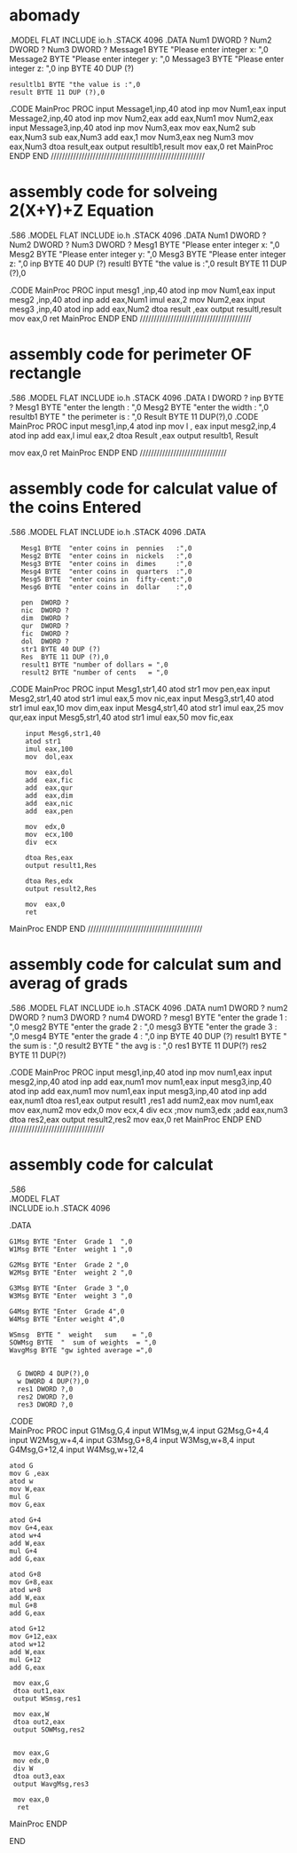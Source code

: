 # abomady
.MODEL FLAT
INCLUDE io.h
.STACK 4096
.DATA
	Num1 DWORD  ?
	Num2 DWORD  ?
	Num3 DWORD  ?
	Message1 BYTE "Please enter integer x: ",0
	Message2 BYTE "Please enter integer y: ",0
	Message3 BYTE "Please enter integer z: ",0
	inp BYTE 40 DUP (?)
	
	resultlb1 BYTE "the value is :",0
	result BYTE 11 DUP (?),0
.CODE
MainProc PROC
	input Message1,inp,40
	atod inp
	mov Num1,eax
	input Message2,inp,40
	atod inp
	mov Num2,eax
	add eax,Num1
	mov Num2,eax
	input Message3,inp,40
	atod inp
	mov Num3,eax
	mov eax,Num2
	sub eax,Num3
	sub eax,Num3
	add eax,1
	mov Num3,eax
	neg Num3
	mov eax,Num3
	dtoa result,eax
	output resultlb1,result
	mov eax,0
	ret
MainProc ENDP
END
///////////////////////////////////////////////////////
# assembly code for solveing   2(X+Y)+Z Equation
.586
.MODEL FLAT
INCLUDE io.h
.STACK 4096
.DATA
	Num1 DWORD  ?
	Num2 DWORD  ?
	Num3 DWORD  ?
	Mesg1 BYTE "Please enter integer x: ",0
	Mesg2 BYTE "Please enter integer y: ",0
	Mesg3 BYTE "Please enter integer z: ",0
	inp BYTE 40 DUP (?)
	resultl BYTE "the value is :",0
	result BYTE 11 DUP (?),0

.CODE
	MainProc PROC
		input mesg1 ,inp,40
		atod inp
		mov Num1,eax
		input mesg2 ,inp,40
		atod inp
		add eax,Num1
		imul eax,2
		mov Num2,eax
		input mesg3 ,inp,40
		atod inp
		add eax,Num2
		dtoa result ,eax
		output resultl,result
		mov eax,0
		ret
	MainProc ENDP
	END
  ////////////////////////////////////////
  # assembly code for perimeter OF rectangle
  .586
.MODEL FLAT
INCLUDE io.h
.STACK 4096
.DATA
	l DWORD ?
	inp BYTE ?
	Mesg1 BYTE "enter the length : ",0
	Mesg2 BYTE "enter the width  : ",0
	resultb1 BYTE " the perimeter is : ",0
	Result BYTE 11 DUP(?),0
.CODE
MainProc PROC
	 input mesg1,inp,4
	 atod inp 
	 mov l , eax
	 input mesg2,inp,4
	 atod inp 
	 add eax,l
	 imul eax,2
	 dtoa Result ,eax
	 output resultb1, Result

mov eax,0
ret
MainProc ENDP
END
///////////////////////////////
 # assembly code for calculat value of the coins Entered
.586
.MODEL FLAT
INCLUDE io.h
.STACK 4096
.DATA

	   Mesg1 BYTE  "enter coins in  pennies   :",0
	   Mesg2 BYTE  "enter coins in  nickels   :",0
	   Mesg3 BYTE  "enter coins in  dimes     :",0
	   Mesg4 BYTE  "enter coins in  quarters  :",0
	   Mesg5 BYTE  "enter coins in  fifty-cent:",0
	   Mesg6 BYTE  "enter coins in  dollar    :",0

	   pen	DWORD ?
	   nic  DWORD ?
	   dim	DWORD ?
	   qur	DWORD ?
	   fic  DWORD ?
	   dol	DWORD ?
	   str1	BYTE 40 DUP (?)
	   Res	BYTE 11 DUP (?),0
	   result1 BYTE	"number of dollars = ",0
	   result2 BYTE	"number of cents   = ",0
.CODE
MainProc PROC
		input Mesg1,str1,40
		atod str1
		mov	pen,eax
		input Mesg2,str1,40
		atod str1
		imul eax,5
		mov	 nic,eax
		input Mesg3,str1,40
		atod str1
    imul eax,10
		mov	 dim,eax
		input Mesg4,str1,40
		atod str1
		imul eax,25
		mov	 qur,eax
		input Mesg5,str1,40
		atod str1
		imul eax,50
		mov	 fic,eax

		input Mesg6,str1,40
		atod str1
		imul eax,100
		mov	 dol,eax

		mov	 eax,dol
		add	 eax,fic
		add	 eax,qur
		add	 eax,dim
		add	 eax,nic
		add	 eax,pen

		mov	 edx,0
		mov	 ecx,100
		div	 ecx

		dtoa Res,eax
		output result1,Res

		dtoa Res,edx
		output result2,Res

		mov	 eax,0
		ret
MainProc ENDP
 END
/////////////////////////////////////////
 # assembly code for calculat  sum and averag of grads
 .586
.MODEL FLAT
INCLUDE io.h
.STACK 4096
.DATA
	num1 DWORD ?
	num2 DWORD ?
	num3 DWORD ?
	num4 DWORD ?
	mesg1 BYTE "enter the grade 1 : ",0
	mesg2 BYTE "enter the grade 2 : ",0
	mesg3 BYTE "enter the grade 3 : ",0
	mesg4 BYTE "enter the grade 4 : ",0
	inp BYTE 40 DUP (?)
	result1 BYTE " the sum is : ",0
	result2 BYTE " the avg is : ",0
	res1 BYTE 11 DUP(?)
	res2 BYTE 11 DUP(?)

.CODE
	MainProc PROC
		input mesg1,inp,40
		atod inp
		mov num1,eax
		input mesg2,inp,40
		atod inp
		add eax,num1
		mov num1,eax
		input mesg3,inp,40
		atod inp
		add eax,num1
		mov num1,eax
		input mesg3,inp,40
		atod inp
		add eax,num1
		dtoa res1,eax
		output  result1 ,res1
		add num2,eax
		mov num1,eax
		mov eax,num2
		mov  edx,0
		mov ecx,4
		div ecx
		;mov num3,edx
		;add eax,num3
		dtoa res2,eax
		output result2,res2
	    mov eax,0
		ret
	MainProc ENDP
    END
    //////////////////////////////////
 # assembly code for calculat 
 .586                  
.MODEL FLAT             
INCLUDE io.h
.STACK 4096             

.DATA                   
   
    G1Msg BYTE "Enter  Grade 1  ",0
    W1Msg BYTE "Enter  weight 1 ",0

    G2Msg BYTE "Enter  Grade 2 ",0
    W2Msg BYTE "Enter  weight 2 ",0

	G3Msg BYTE "Enter  Grade 3 ",0
	W3Msg BYTE "Enter  weight 3 ",0

    G4Msg BYTE "Enter  Grade 4",0
    W4Msg BYTE "Enter weight 4",0
    
	WSmsg  BYTE "  weight   sum    = ",0
    SOWMsg BYTE  "  sum of weights  = ",0
    WavgMsg BYTE "gw ighted average =",0

	
	  G DWORD 4 DUP(?),0
      w DWORD 4 DUP(?),0
	  res1 DWORD ?,0
	  res2 DWORD ?,0
	  res3 DWORD ?,0
.CODE                      
MainProc PROC
	input G1Msg,G,4
	input W1Msg,w,4
	input G2Msg,G+4,4
	input W2Msg,w+4,4
	input G3Msg,G+8,4
	input W3Msg,w+8,4
	input G4Msg,G+12,4
	input W4Msg,w+12,4

	atod G
	mov G ,eax
	atod w
	mov W,eax
	mul G
	mov G,eax  

	atod G+4
	mov G+4,eax
	atod w+4
	add W,eax          
	mul G+4
	add G,eax         

	atod G+8
	mov G+8,eax
	atod w+8
	add W,eax           
	mul G+8
	add G,eax               

	atod G+12
	mov G+12,eax
	atod w+12
	add W,eax
	mul G+12
	add G,eax             

	 mov eax,G
	 dtoa out1,eax
	 output WSmsg,res1 

	 mov eax,W
	 dtoa out2,eax
	 output SOWMsg,res2
 

	 mov eax,G
	 mov edx,0
	 div W
	 dtoa out3,eax
	 output WavgMsg,res3

	 mov eax,0                
	  ret
MainProc ENDP          

END
